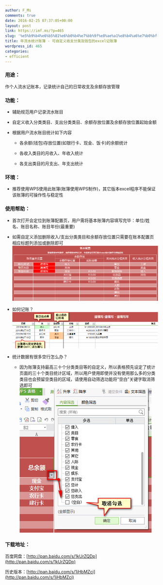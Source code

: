 ```yaml
---
author: F_Ms
comments: true
date: 2016-02-25 07:37:05+00:00
layout: post
link: https://imf.ms/?p=465
slug: '%e5%b9%b4%e6%b5%81%e6%b0%b4%e7%bb%9f%e8%ae%a1%e8%b4%a6%e7%b0%bf-%e5%8f%af%e8%87%aa%e5%ae%9a%e4%b9%89%e6%94%b6%e6%94%af%e5%88%86%e7%b1%bb%e5%8f%8a%e9%92%b1%e5%8c%85%e7%9a%84excel%e8%ae%b0%e8%b4%a6'
title: 年流水统计账簿 - 可自定义收支分类及钱包的excel记账簿
wordpress_id: 465
categories:
- efficient
---
```


### 用途：




作个人流水记账本，记录统计自己的日常收支及余额存放管理





### 功能：





	
  * 辅助规范用户记录流水账目

	
  * 自定义收入分类类目、支出分类类目、余额存放位置及余额存放位置起始金额

	
  * 根据用户流水账目统计如下内容

	
    * 各余额(钱包)存放位置(如银行卡、现金、饭卡)的余额统计

	
    * 各收入类目的月收入、年收入统计

	
    * 各支出类目的月支出、年支出统计







### 环境：





	
  * 推荐使用WPS使用此账簿(账簿使用WPS制作)，其它版本excel程序不能保证该账簿的可操作性与稳定性




### 使用帮助：





	
  * 首次打开会定位到账簿配置页，用户需将基本账簿内容填写完毕：单位/姓名、账目名称、账目年份(最重要)

	
  * 如需自定义添加删除收入/支出分类类目和余额存放位置只需要在账本配置页相应标题列添加或删除即可![账本配置](/img/post/wp/2016/02/账本配置.png)

	
  * 如何记账？![账目帮助](/img/post/wp/2016/02/账目帮助.png)

	
  * 统计数据有很多空行怎么办？

	
    * 因为账簿支持最高三十个分类类目等的自定义，所以表格预先设定了统计页面的三十个类目统计区域，所以用户使用即使并没有使用那么多的分类类目也会预留空类目的区域，请使用自动筛选功能将“空白”关键字取消筛选即可![自动筛选](/img/post/wp/2016/02/自动筛选.png)







### 下载地址：


百度网盘：[http://pan.baidu.com/s/1kUrZQDp](http://pan.baidu.com/s/1kUrZQDp)

历史版本：[http://pan.baidu.com/s/1jHbMZci](http://pan.baidu.com/s/1jHbMZci)
